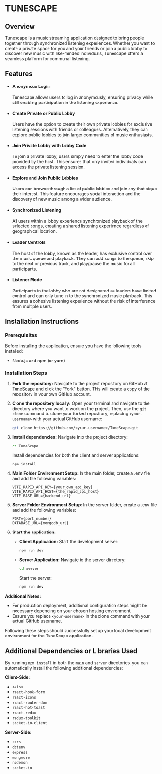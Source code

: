 # TUNESCAPE

## Overview

Tunescape is a music streaming application designed to bring people together through synchronized listening experiences. Whether you want to create a private space for you and your friends or join a public lobby to discover new music with like-minded individuals, Tunescape offers a seamless platform for communal listening.

## Features

- #### **Anonymous Login**

  Tunescape allows users to log in anonymously, ensuring privacy while still enabling participation in the listening experience.

- #### **Create Private or Public Lobby**

  Users have the option to create their own private lobbies for exclusive listening sessions with friends or colleagues. Alternatively, they can explore public lobbies to join larger communities of music enthusiasts.

- #### **Join Private Lobby with Lobby Code**

  To join a private lobby, users simply need to enter the lobby code provided by the host. This ensures that only invited individuals can access the private listening session.

- #### **Explore and Join Public Lobbies**

  Users can browse through a list of public lobbies and join any that pique their interest. This feature encourages social interaction and the discovery of new music among a wider audience.

- #### **Synchronized Listening**

  All users within a lobby experience synchronized playback of the selected songs, creating a shared listening experience regardless of geographical location.

- #### **Leader Controls**

  The host of the lobby, known as the leader, has exclusive control over the music queue and playback. They can add songs to the queue, skip to the next or previous track, and play/pause the music for all participants.

- #### **Listener Mode**
  Participants in the lobby who are not designated as leaders have limited control and can only tune in to the synchronized music playback. This ensures a cohesive listening experience without the risk of interference from multiple users.

## Installation Instructions

### Prerequisites

Before installing the application, ensure you have the following tools installed:

- Node.js and npm (or yarn)

### Installation Steps

1. **Fork the repository:**
   Navigate to the project repository on GitHub at [TuneScape](https://github.com/Adijainy/TuneScape) and click the "Fork" button. This will create a copy of the repository in your own GitHub account.

2. **Clone the repository locally:**
   Open your terminal and navigate to the directory where you want to work on the project. Then, use the `git clone` command to clone your forked repository, replacing `<your-username>` with your actual GitHub username:

   ```bash
   git clone https://github.com/<your-username>/TuneScape.git
   ```

3. **Install dependencies:**
   Navigate into the project directory:

   ```bash
   cd TuneScape
   ```

   Install dependencies for both the client and server applications:

   ```bash
   npm install
   ```

4. **Main Folder Environment Setup:**
   In the main folder, create a .env file and add the following variables:

   ```plaintext
   VITE_RAPID_API_KEY={your_own_api_key}
   VITE_RAPID_API_HOST={the_rapid_api_host}
   VITE_BASE_URL={backend_url}
   ```

5. **Server Folder Environment Setup:**
   In the server folder, create a .env file and add the following variables:

   ```plaintext
   PORT={port_number}
   DATABASE_URL={mongodb_url}
   ```

6. **Start the application:**

   - **Client Application:**
     Start the development server:

     ```bash
     npm run dev
     ```

   - **Server Application:**
     Navigate to the server directory:

     ```bash
     cd server
     ```

     Start the server:

     ```bash
     npm run dev
     ```

**Additional Notes:**

- For production deployment, additional configuration steps might be necessary depending on your chosen hosting environment.
- Ensure you replace `<your-username>` in the clone command with your actual GitHub username.

Following these steps should successfully set up your local development environment for the TuneScape application.

## Additional Dependencies or Libraries Used

By running `npm install` in both the `main` and `server` directories, you can automatically install the following additional dependencies:

**Client-Side:**

- `axios`
- `react-hook-form`
- `react-icons`
- `react-router-dom`
- `react-hot-toast`
- `react-redux`
- `redux-toolkit`
- `socket.io-client`

**Server-Side:**

- `cors`
- `dotenv`
- `express`
- `mongoose`
- `nodemon`
- `socket.io`
